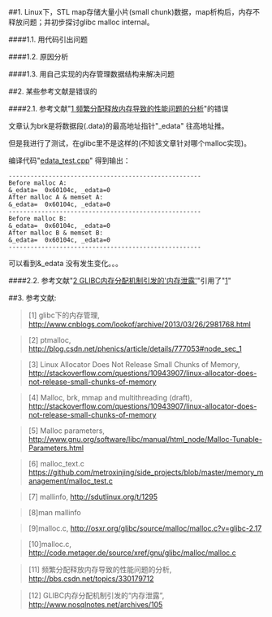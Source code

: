 ##1. Linux下，STL map存储大量小片(small chunk)数据，map析构后，内存不释放问题；并初步探讨glibc malloc internal。

####1.1. 用代码引出问题

####1.2. 原因分析

####1.3. 用自己实现的内存管理数据结构来解决问题

##2. 某些参考文献是错误的

####2.1. 参考文献"[1 频繁分配释放内存导致的性能问题的分析](http://bbs.csdn.net/topics/330179712)"的错误

文章认为brk是将数据段(.data)的最高地址指针"_edata" 往高地址推。

但是我进行了测试，在glibc里不是这样的(不知该文章针对哪个malloc实现)。

编译代码"[edata_test.cpp](https://github.com/lzueclipse/learning/blob/master/c_cpp/0001/edata_test.cpp)" 得到输出：

```
-----------------------------------------------------
Before malloc A:
&_edata=  0x60104c, _edata=0
After malloc A & memset A:
&_edata=  0x60104c, _edata=0
-----------------------------------------------------
Before malloc B:
&_edata=  0x60104c, _edata=0
After malloc B & memset B:
&_edata=  0x60104c, _edata=0
-----------------------------------------------------
```

可以看到&_edata 没有发生变化。。。

####2.2. 参考文献"[2 GLIBC内存分配机制引发的'内存泄露'](http://www.nosqlnotes.net/archives/105)"引用了"[1](http://bbs.csdn.net/topics/330179712)"

##3. 参考文献:

>\[1] glibc下的内存管理, <http://www.cnblogs.com/lookof/archive/2013/03/26/2981768.html>

>\[2] ptmalloc, <http://blog.csdn.net/phenics/article/details/777053#node_sec_1>

>\[3] Linux Allocator Does Not Release Small Chunks of Memory, <http://stackoverflow.com/questions/10943907/linux-allocator-does-not-release-small-chunks-of-memory>

>\[4] Malloc, brk, mmap and multithreading (draft), <http://stackoverflow.com/questions/10943907/linux-allocator-does-not-release-small-chunks-of-memory>

>\[5] Malloc parameters, <http://www.gnu.org/software/libc/manual/html_node/Malloc-Tunable-Parameters.html>

>\[6] malloc_text.c <https://github.com/metroxinjing/side_projects/blob/master/memory_management/malloc_test.c>

>\[7] mallinfo, <http://sdutlinux.org/t/1295> 

>\[8]man mallinfo

>\[9]malloc.c, <http://osxr.org/glibc/source/malloc/malloc.c?v=glibc-2.17>

>\[10]malloc.c, <http://code.metager.de/source/xref/gnu/glibc/malloc/malloc.c>

>\[11] 频繁分配释放内存导致的性能问题的分析, <http://bbs.csdn.net/topics/330179712>

>\[12] GLIBC内存分配机制引发的“内存泄露”, <http://www.nosqlnotes.net/archives/105>

